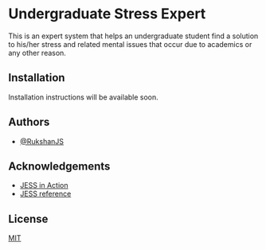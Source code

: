 # Undergraduate Stress Expert

This is an expert system that helps an undergraduate student find a solution to his/her stress and related mental issues that occur due to academics or any other reason.

## Installation

Installation instructions will be available soon.

## Authors

- [@RukshanJS](https://www.github.com/RukshanJS)

## Acknowledgements

- [JESS in Action](https://www.manning.com/books/jess-in-action?origin=product-look-inside)
- [JESS reference](http://alvarestech.com/temp/fuzzyjess/Jess60/Jess70b7/docs/index.html)

## License

[MIT](https://choosealicense.com/licenses/mit/)
